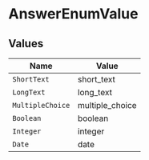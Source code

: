 # AnswerEnumValue


## Values

| Name             | Value            |
| ---------------- | ---------------- |
| `ShortText`      | short_text       |
| `LongText`       | long_text        |
| `MultipleChoice` | multiple_choice  |
| `Boolean`        | boolean          |
| `Integer`        | integer          |
| `Date`           | date             |